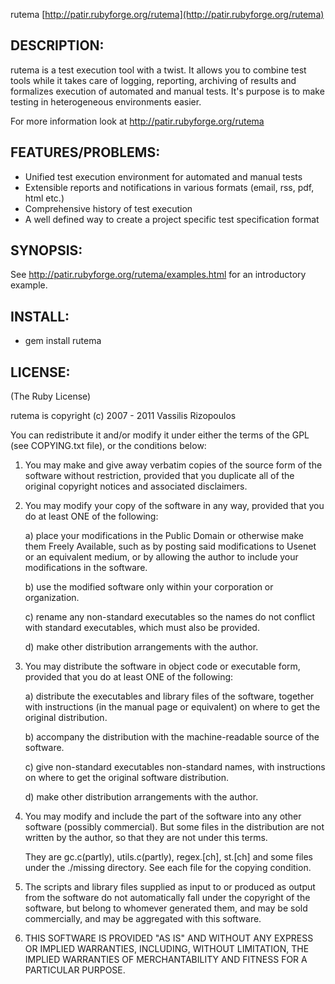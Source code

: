 rutema [http://patir.rubyforge.org/rutema](http://patir.rubyforge.org/rutema)

## DESCRIPTION:
rutema is a test execution tool with a twist.
It allows you to combine test tools while it takes care of logging, reporting, archiving of results and formalizes execution of automated and manual tests.
It's purpose is to make testing in heterogeneous environments easier. 

For more information look at http://patir.rubyforge.org/rutema

## FEATURES/PROBLEMS:
* Unified test execution environment for automated and manual tests
* Extensible reports and notifications in various formats (email, rss, pdf, html etc.)
* Comprehensive history of test execution
* A well defined way to create a project specific test specification format

## SYNOPSIS:
See http://patir.rubyforge.org/rutema/examples.html for an introductory example.

## INSTALL:
* gem install rutema

## LICENSE:
(The Ruby License)

rutema is copyright (c) 2007 - 2011 Vassilis Rizopoulos

You can redistribute it and/or modify it under either the terms of the GPL
(see COPYING.txt file), or the conditions below:

  1. You may make and give away verbatim copies of the source form of the
     software without restriction, provided that you duplicate all of the
     original copyright notices and associated disclaimers.

  2. You may modify your copy of the software in any way, provided that
     you do at least ONE of the following:

       a) place your modifications in the Public Domain or otherwise
          make them Freely Available, such as by posting said
	  modifications to Usenet or an equivalent medium, or by allowing
	  the author to include your modifications in the software.

       b) use the modified software only within your corporation or
          organization.

       c) rename any non-standard executables so the names do not conflict
	  with standard executables, which must also be provided.

       d) make other distribution arrangements with the author.

  3. You may distribute the software in object code or executable
     form, provided that you do at least ONE of the following:

       a) distribute the executables and library files of the software,
	  together with instructions (in the manual page or equivalent)
	  on where to get the original distribution.

       b) accompany the distribution with the machine-readable source of
	  the software.

       c) give non-standard executables non-standard names, with
          instructions on where to get the original software distribution.

       d) make other distribution arrangements with the author.

  4. You may modify and include the part of the software into any other
     software (possibly commercial).  But some files in the distribution
     are not written by the author, so that they are not under this terms.

     They are gc.c(partly), utils.c(partly), regex.[ch], st.[ch] and some
     files under the ./missing directory.  See each file for the copying
     condition.

  5. The scripts and library files supplied as input to or produced as 
     output from the software do not automatically fall under the
     copyright of the software, but belong to whomever generated them, 
     and may be sold commercially, and may be aggregated with this
     software.

  6. THIS SOFTWARE IS PROVIDED "AS IS" AND WITHOUT ANY EXPRESS OR
     IMPLIED WARRANTIES, INCLUDING, WITHOUT LIMITATION, THE IMPLIED
     WARRANTIES OF MERCHANTABILITY AND FITNESS FOR A PARTICULAR
     PURPOSE.